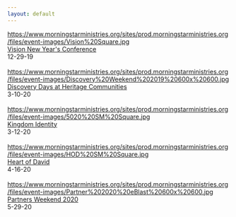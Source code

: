 ```yaml
---
layout: default
---
```


https://www.morningstarministries.org/sites/prod.morningstarministries.org/files/event-images/Vision%20Square.jpg<br><a target='_blank' href='https://mstarevents.com/vision2019'>Vision New Year's Conference</a><br>12-29-19<br><br>https://www.morningstarministries.org/sites/prod.morningstarministries.org/files/event-images/Discovery%20Weekend%202019%20600x%20600.jpg<br><a target='_blank' href='https://www.heritagecommunities.org/'>Discovery Days at Heritage Communities</a><br>3-10-20<br><br>https://www.morningstarministries.org/sites/prod.morningstarministries.org/files/event-images/5020%20SM%20Square.jpg<br><a target='_blank' href='https://mstarevents.com/50plus'>Kingdom Identity</a><br>3-12-20<br><br>https://www.morningstarministries.org/sites/prod.morningstarministries.org/files/event-images/HOD%20SM%20Square.jpg<br><a target='_blank' href='https://mstarevents.com/heartofdavid'>Heart of David</a><br>4-16-20<br><br>https://www.morningstarministries.org/sites/prod.morningstarministries.org/files/event-images/Partner%202020%20eBlast%20600x%20600.jpg<br><a target='_blank' href='https://mstarevents.com/pw20'>Partners Weekend 2020</a><br>5-29-20<br><br>